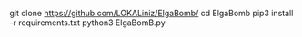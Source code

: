 git clone https://github.com/LOKALiniz/ElgaBomb/
cd ElgaBomb
pip3 install -r requirements.txt
python3 ElgaBomB.py
